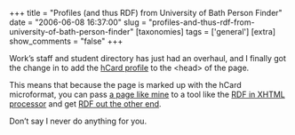 +++
title = "Profiles (and thus RDF) from University of Bath Person Finder"
date = "2006-06-08 16:37:00"
slug = "profiles-and-thus-rdf-from-university-of-bath-person-finder"
[taxonomies]
tags = ['general']
[extra]
show_comments = "false"
+++

Work’s staff and student directory has just had an overhaul, and I finally got the change in to add the [hCard profile](http://www.w3.org/2006/03/hcard) to the &lt;head&gt; of the page.

This means that because the page is marked up with the hCard microformat, you can pass [a page like mine](http://www.bath.ac.uk/person/819130 "My entry in Person Finder") to a tool like the [RDF in XHTML processor](http://www.w3.org/2003/11/rdf-in-xhtml-demo) and get [RDF out the other end](http://www.w3.org/2005/08/online_xslt/xslt?xslfile=http%3A%2F%2Fwww.w3.org%2F2003%2F11%2Frdf-in-xhtml-processor&xmlfile=http%3A%2F%2Fwww.bath.ac.uk%2Fperson%2F819130).

Don’t say I never do anything for you.
